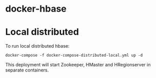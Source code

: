 # docker-hbase

# Local distributed
To run local distributed hbase:
```
docker-compose -f docker-compose-distributed-local.yml up -d
```

This deployment will start Zookeeper, HMaster and HRegionserver in separate containers.
